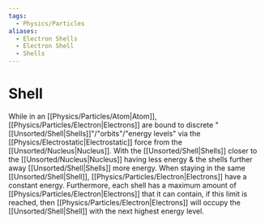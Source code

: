 ```yaml
---
tags:
  - Physics/Particles
aliases:
  - Electron Shells
  - Electron Shell
  - Shells
---
```

# Shell
While in an [[Physics/Particles/Atom|Atom]], [[Physics/Particles/Electron|Electrons]] are bound to discrete "[[Unsorted/Shell|Shells]]"/"orbits"/"energy levels" via the [[Physics/Electrostatic|Electrostatic]] force from the [[Unsorted/Nucleus|Nucleus]]. With the [[Unsorted/Shell|Shells]] closer to the [[Unsorted/Nucleus|Nucleus]] having less energy & the shells further away [[Unsorted/Shell|Shells]] more energy. When staying in the same [[Unsorted/Shell|Shell]], [[Physics/Particles/Electron|Electrons]] have a constant energy. Furthermore, each shell has a maximum amount of [[Physics/Particles/Electron|Electrons]] that it can contain, if this limit is reached, then [[Physics/Particles/Electron|Electrons]] will occupy the [[Unsorted/Shell|Shell]] with the next highest energy level.